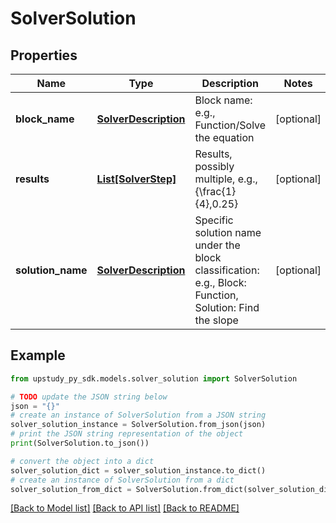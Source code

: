 # SolverSolution


## Properties

Name | Type | Description | Notes
------------ | ------------- | ------------- | -------------
**block_name** | [**SolverDescription**](SolverDescription.md) | Block name: e.g., Function/Solve the equation | [optional] 
**results** | [**List[SolverStep]**](SolverStep.md) | Results, possibly multiple, e.g., {\\frac{1}{4},0.25} | [optional] 
**solution_name** | [**SolverDescription**](SolverDescription.md) | Specific solution name under the block classification: e.g., Block: Function, Solution: Find the slope | [optional] 

## Example

```python
from upstudy_py_sdk.models.solver_solution import SolverSolution

# TODO update the JSON string below
json = "{}"
# create an instance of SolverSolution from a JSON string
solver_solution_instance = SolverSolution.from_json(json)
# print the JSON string representation of the object
print(SolverSolution.to_json())

# convert the object into a dict
solver_solution_dict = solver_solution_instance.to_dict()
# create an instance of SolverSolution from a dict
solver_solution_from_dict = SolverSolution.from_dict(solver_solution_dict)
```
[[Back to Model list]](../README.md#documentation-for-models) [[Back to API list]](../README.md#documentation-for-api-endpoints) [[Back to README]](../README.md)


